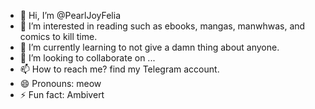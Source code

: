 - 👋 Hi, I’m @PearlJoyFelia
- 👀 I’m interested in reading such as ebooks, mangas, manwhwas, and comics to kill time.
- 🌱 I’m currently learning to not give a damn thing about anyone.
- 💞️ I’m looking to collaborate on ...
- 📫 How to reach me? find my Telegram account.
- 😄 Pronouns: meow
- ⚡ Fun fact: Ambivert

<!---
Feliajoy/Feliajoy is a ✨ special ✨ repository because its `README.md` (this file) appears on your GitHub profile.
You can click the Preview link to take a look at your changes.
--->
